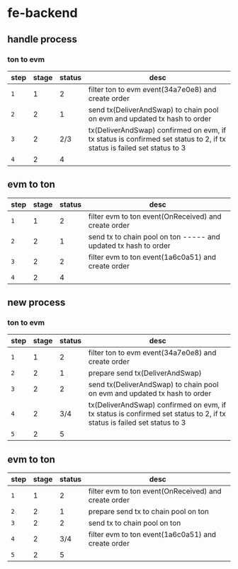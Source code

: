 # fe-backend

## handle process

### ton to evm

| step | stage | status | desc                                                                                                                   |
|------|-------|--------|------------------------------------------------------------------------------------------------------------------------|
| `1`  | 1     | 2      | filter ton to evm event(34a7e0e8) and create order                                                                     |
| `2`  | 2     | 1      | send tx(DeliverAndSwap) to chain pool on evm and updated tx hash to order                                              |
| `3`  | 2     | 2/3    | tx(DeliverAndSwap) confirmed on evm, if tx status is confirmed set status to 2, if tx status is failed set status to 3 |
| `4`  | 2     | 4      |                                                                                                                        |

## evm to ton

| step | stage | status | desc                                                            |
|------|-------|--------|-----------------------------------------------------------------|
| `1`  | 1     | 2      | filter evm to ton event(OnReceived) and create order            |
| `2`  | 2     | 1      | send tx to chain pool on ton ----- and updated tx hash to order |
| `3`  | 2     | 2      | filter evm to ton event(1a6c0a51) and create order              |
| `4`  | 2     | 4      |                                                                 |

## new process

### ton to evm

| step | stage | status | desc                                                                                                                   |
|------|-------|--------|------------------------------------------------------------------------------------------------------------------------|
| `1`  | 1     | 2      | filter ton to evm event(34a7e0e8) and create order                                                                     |
| `2`  | 2     | 1      | prepare send tx(DeliverAndSwap)                                                                                        |
| `3`  | 2     | 2      | send tx(DeliverAndSwap) to chain pool on evm and updated tx hash to order                                              |
| `4`  | 2     | 3/4    | tx(DeliverAndSwap) confirmed on evm, if tx status is confirmed set status to 2, if tx status is failed set status to 3 |
| `5`  | 2     | 5      |                                                                                                                        |

## evm to ton

| step | stage | status | desc                                                 |
|------|-------|--------|------------------------------------------------------|
| `1`  | 1     | 2      | filter evm to ton event(OnReceived) and create order |
| `2`  | 2     | 1      | prepare send tx to chain pool on ton                 |
| `3`  | 2     | 2      | send tx to chain pool on ton                         |
| `4`  | 2     | 3/4    | filter evm to ton event(1a6c0a51) and create order   |
| `5`  | 2     | 5      |                                                      |